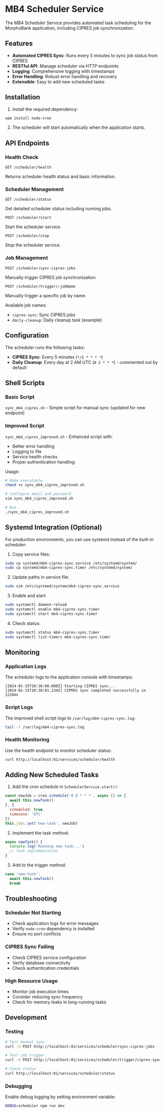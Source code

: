 # MB4 Scheduler Service

The MB4 Scheduler Service provides automated task scheduling for the MorphoBank application, including CIPRES job synchronization.

## Features

- **Automated CIPRES Sync**: Runs every 5 minutes to sync job status from CIPRES
- **RESTful API**: Manage scheduler via HTTP endpoints
- **Logging**: Comprehensive logging with timestamps
- **Error Handling**: Robust error handling and recovery
- **Extensible**: Easy to add new scheduled tasks

## Installation

1. Install the required dependency:
```bash
npm install node-cron
```

2. The scheduler will start automatically when the application starts.

## API Endpoints

### Health Check
```
GET /scheduler/health
```
Returns scheduler health status and basic information.

### Scheduler Management
```
GET /scheduler/status
```
Get detailed scheduler status including running jobs.

```
POST /scheduler/start
```
Start the scheduler service.

```
POST /scheduler/stop
```
Stop the scheduler service.

### Job Management
```
POST /scheduler/sync-cipres-jobs
```
Manually trigger CIPRES job synchronization.

```
POST /scheduler/trigger/:jobName
```
Manually trigger a specific job by name.

Available job names:
- `cipres-sync`: Sync CIPRES jobs
- `daily-cleanup`: Daily cleanup task (example)

## Configuration

The scheduler runs the following tasks:

- **CIPRES Sync**: Every 5 minutes (`*/5 * * * *`)
- **Daily Cleanup**: Every day at 2 AM UTC (`0 2 * * *`) - commented out by default

## Shell Scripts

### Basic Script
`sync_mb4_cipres.sh` - Simple script for manual sync (updated for new endpoint)

### Improved Script
`sync_mb4_cipres_improved.sh` - Enhanced script with:
- Better error handling
- Logging to file
- Service health checks
- Proper authentication handling

Usage:
```bash
# Make executable
chmod +x sync_mb4_cipres_improved.sh

# Configure email and password
vim sync_mb4_cipres_improved.sh

# Run
./sync_mb4_cipres_improved.sh
```

## Systemd Integration (Optional)

For production environments, you can use systemd instead of the built-in scheduler:

1. Copy service files:
```bash
sudo cp systemd/mb4-cipres-sync.service /etc/systemd/system/
sudo cp systemd/mb4-cipres-sync.timer /etc/systemd/system/
```

2. Update paths in service file:
```bash
sudo vim /etc/systemd/system/mb4-cipres-sync.service
```

3. Enable and start:
```bash
sudo systemctl daemon-reload
sudo systemctl enable mb4-cipres-sync.timer
sudo systemctl start mb4-cipres-sync.timer
```

4. Check status:
```bash
sudo systemctl status mb4-cipres-sync.timer
sudo systemctl list-timers mb4-cipres-sync.timer
```

## Monitoring

### Application Logs
The scheduler logs to the application console with timestamps:
```
[2024-01-15T10:30:00.000Z] Starting CIPRES sync...
[2024-01-15T10:30:01.234Z] CIPRES sync completed successfully in 1234ms
```

### Script Logs
The improved shell script logs to `/var/log/mb4-cipres-sync.log`:
```bash
tail -f /var/log/mb4-cipres-sync.log
```

### Health Monitoring
Use the health endpoint to monitor scheduler status:
```bash
curl http://localhost:81/services/scheduler/health
```

## Adding New Scheduled Tasks

1. Add the cron schedule in `SchedulerService.start()`:
```javascript
const newJob = cron.schedule('0 0 * * *', async () => {
  await this.newTask()
}, {
  scheduled: true,
  timezone: 'UTC'
})
this.jobs.set('new-task', newJob)
```

2. Implement the task method:
```javascript
async newTask() {
  console.log('Running new task...')
  // Task implementation
}
```

3. Add to the trigger method:
```javascript
case 'new-task':
  await this.newTask()
  break
```

## Troubleshooting

### Scheduler Not Starting
- Check application logs for error messages
- Verify `node-cron` dependency is installed
- Ensure no port conflicts

### CIPRES Sync Failing
- Check CIPRES service configuration
- Verify database connectivity
- Check authentication credentials

### High Resource Usage
- Monitor job execution times
- Consider reducing sync frequency
- Check for memory leaks in long-running tasks

## Development

### Testing
```bash
# Test manual sync
curl -X POST http://localhost:81/services/scheduler/sync-cipres-jobs

# Test job trigger
curl -X POST http://localhost:81/services/scheduler/trigger/cipres-sync

# Check status
curl http://localhost:81/services/scheduler/status
```

### Debugging
Enable debug logging by setting environment variable:
```bash
DEBUG=scheduler npm run dev
``` 